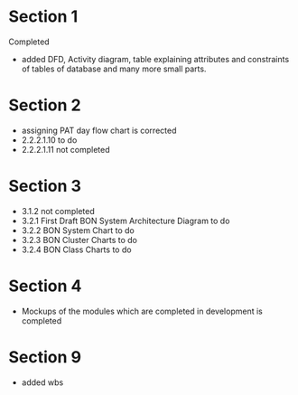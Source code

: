 # Section 1
Completed
-  added DFD, Activity diagram, table explaining attributes and constraints of tables of database and many more small parts.
# Section 2
- assigning PAT day flow chart is corrected
- 2.2.2.1.10 to do
- 2.2.2.1.11 not completed
# Section 3
- 3.1.2 not completed
- 3.2.1 First Draft BON System Architecture Diagram to do
- 3.2.2 BON System Chart to do
- 3.2.3 BON Cluster Charts to do
- 3.2.4 BON Class Charts to do
# Section 4
- Mockups of the modules which are completed in development is completed
# Section 9
- added wbs
